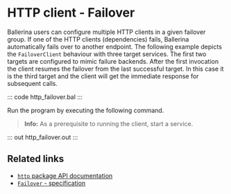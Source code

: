 # HTTP client - Failover

Ballerina users can configure multiple HTTP clients in a given failover group.  If one of the HTTP clients (dependencies) fails, Ballerina automatically fails over to another endpoint. The following example depicts the `FailoverClient` behaviour with three target services. The first two targets are configured to mimic failure backends. After the first invocation the client resumes the failover from the last successful target. In this case it is the third target and the client will get the immediate response for subsequent calls.

::: code http_failover.bal :::

Run the program by executing the following command.

>**Info:** As a prerequisite to running the client, start a service.

::: out http_failover.out :::

## Related links
- [`http` package API documentation](https://lib.ballerina.io/ballerina/http/latest/)
- [`Failover` - specification](https://ballerina.io/spec/http/#2418-failover)
